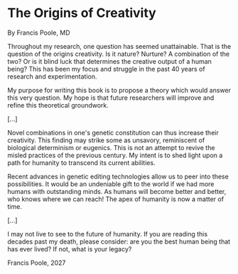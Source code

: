 # The Origins of Creativity

By Francis Poole, MD

Throughout my research, one question has seemed unattainable. That is the question of the origins creativity. Is it nature? Nurture? A combination of the two? Or is it blind luck that determines the creative output of a human being? This has been my focus and struggle in the past 40 years of research and experimentation.

My purpose for writing this book is to propose a theory which would answer this very question. My hope is that future researchers will improve and refine this theoretical groundwork.

[...]

Novel combinations in one's genetic constitution can thus increase their creativity. This finding may strike some as unsavory, reminiscent of biological determinism or eugenics. This is not an attempt to revive the misled practices of the previous century. My intent is to shed light upon a path for humanity to transcend its current abilities.

Recent advances in genetic editing technologies allow us to peer into these possibilities. It would be an undeniable gift to the world if we had more humans with outstanding minds. As humans will become better and better, who knows where we can reach! The apex of humanity is now a matter of time.

[...]

I may not live to see to the future of humanity. If you are reading this decades past my death, please consider: are you the best human being that has ever lived? If not, what is your legacy?

Francis Poole, 2027
